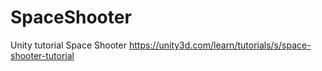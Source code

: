 # SpaceShooter
Unity tutorial Space Shooter https://unity3d.com/learn/tutorials/s/space-shooter-tutorial
